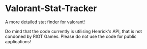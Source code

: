 # Valorant-Stat-Tracker
A more detailed stat finder for valorant!

Do mind that the code currently is utilising Henrick's API, that is not condoned by RIOT Games.
Please do not use the code for public applications!
